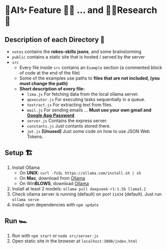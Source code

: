 # 🧠AI✨ Feature 🍌🙉 ... and 👨‍🔬Research🧪

## Description of each Directory 📜
- `notes` contains the **rokes-skills jsons**, and some brainstorming
- `public` contains a static site that is hosted / served by the server
- `src`
    - Every file inside `src` contains an `Example` section (a commented block of code at the end of the file)
    - Some of the examples use paths to **files that are not included, (you must change the path)**
    - **Short description of every file:**
        - `lima.js` For fetching data from the local ollama server.
        - `qexecutor.js` For executing tasks sequentially in a queue.
        - `textract.js` For extracting text from files.
        - `mail.js` For sending emails ... **Must use your own gmail and [Google App Password](https://myaccount.google.com/apppasswords?pli=1&rapt=AEjHL4OXXKazkNei9K3IXoyWP0j7RrXfYRN6ynWifgijP32H0ImSIBfuO1tspi39NWe-AkyckGEFgXOmg5Ib2xX1ZspJusFz20bl6EvJy_430U64V_09QfI)**.
        - `server.js` Contains the express server. 
        - `constants.js` Just contants stored there.
        - `jwt.js` **[Unused]** Just some code on how to use JSON Web Tokens.

## Setup 🏗️
 1. Install Ollama
     - On **UNIX**: `curl -fsSL https://ollama.com/install.sh | sh`
     - On **Mac**, download from [Ollama](https://ollama.com/download/mac)
     - On Win**BLOWS**, download [Ollama](https://ollama.com/download/windows)
 2. Install at least 2 models: `ollama pull deepseek-r1:1.5b llama3.2`
 3. Check ollama server is running (default) on port `11434` (default). Just run `ollama serve`
 4. Install npm dependencies with `npm update`

## Run 🏎️
1. Run with `npm start` or `node src/server.js`
2. Open static site in the browser at `localhost:3000/index.html`



